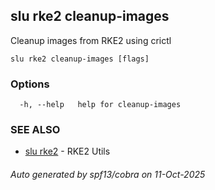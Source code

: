 ## slu rke2 cleanup-images

Cleanup images from RKE2 using crictl

```
slu rke2 cleanup-images [flags]
```

### Options

```
  -h, --help   help for cleanup-images
```

### SEE ALSO

* [slu rke2](slu_rke2.md)	 - RKE2 Utils

###### Auto generated by spf13/cobra on 11-Oct-2025
